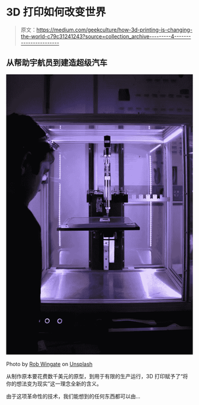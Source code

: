 # 3D 打印如何改变世界

> 原文：<https://medium.com/geekculture/how-3d-printing-is-changing-the-world-c79c31241243?source=collection_archive---------4----------------------->

## 从帮助宇航员到建造超级汽车

![](img/e6b2c8a2f7f89c9e483655456578f3ac.png)

Photo by [Rob Wingate](https://unsplash.com/@robwingate?utm_source=unsplash&utm_medium=referral&utm_content=creditCopyText) on [Unsplash](https://unsplash.com/s/photos/3d-printing?utm_source=unsplash&utm_medium=referral&utm_content=creditCopyText)

从制作原本要花费数千美元的原型，到用于有限的生产运行，3D 打印赋予了“将你的想法变为现实”这一理念全新的含义。

由于这项革命性的技术，我们能想到的任何东西都可以由…